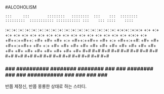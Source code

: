 #ALCOHOLISM

    :::     :::        ::::::::   ::::::::  :::    :::  ::::::::  :::::::::  ::::::::::: ::::::::::: :::    ::: ::::    ::::
  :+: :+:   :+:       :+:    :+: :+:    :+: :+:    :+: :+:    :+: :+:    :+:     :+:         :+:     :+:    :+: +:+:+: :+:+:+
 +:+   +:+  +:+       +:+        +:+    +:+ +:+    +:+ +:+    +:+ +:+    +:+     +:+         +:+     +:+    +:+ +:+ +:+:+ +:+
+#++:++#++: +#+       +#+        +#+    +:+ +#++:++#++ +#+    +:+ +#++:++#:      +#+         +#+     +#++:++#++ +#+  +:+  +#+
+#+     +#+ +#+       +#+        +#+    +#+ +#+    +#+ +#+    +#+ +#+    +#+     +#+         +#+     +#+    +#+ +#+       +#+
#+#     #+# #+#       #+#    #+# #+#    #+# #+#    #+# #+#    #+# #+#    #+#     #+#         #+#     #+#    #+# #+#       #+#
###     ### ########## ########   ########  ###    ###  ########  ###    ### ###########     ###     ###    ### ###       ###

반쯤 제정신, 반쯤 몽롱한 상태로 하는 스터디.
